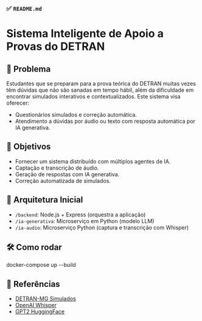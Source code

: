 ### ✅ `README.md`

# Sistema Inteligente de Apoio a Provas do DETRAN

## 📌 Problema

Estudantes que se preparam para a prova teórica do DETRAN muitas vezes têm dúvidas que não são sanadas em tempo hábil, além da dificuldade em encontrar simulados interativos e contextualizados. Este sistema visa oferecer:

- Questionários simulados e correção automática.
- Atendimento a dúvidas por áudio ou texto com resposta automática por IA generativa.

## 🎯 Objetivos

- Fornecer um sistema distribuído com múltiplos agentes de IA.
- Captação e transcrição de áudio.
- Geração de respostas com IA generativa.
- Correção automatizada de simulados.

## 🧱 Arquitetura Inicial

- `/backend`: Node.js + Express (orquestra a aplicação)
- `/ia-generativa`: Microserviço em Python (modelo LLM)
- `/ia-audio`: Microserviço Python (captura e transcrição com Whisper)

## 🛠️ Como rodar

docker-compose up --build

## 🔗 Referências

- [DETRAN-MG Simulados](https://www.detran.mg.gov.br/)
- [OpenAI Whisper](https://github.com/openai/whisper)
- [GPT2 HuggingFace](https://huggingface.co/gpt2)
